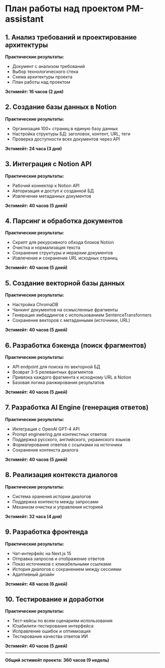 # План работы над проектом PM-assistant

## 1. Анализ требований и проектирование архитектуры
**Практические результаты:**
- Документ с анализом требований
- Выбор технологического стека
- Схема архитектуры проекта
- План работы над проектом  

**Эстимейт: 16 часов (2 дня)**

## 2. Создание базы данных в Notion
**Практические результаты:**
- Организация 100+ страниц в единую базу данных
- Настройка структуры БД: заголовок, контент, URL, теги
- Проверка доступности всех документов через API

**Эстимейт: 24 часа (3 дня)**

## 3. Интеграция с Notion API
**Практические результаты:**
- Рабочий коннектор к Notion API
- Авторизация и доступ к созданной БД
- Извлечение метаданных документов

**Эстимейт: 40 часов (5 дней)**

## 4. Парсинг и обработка документов
**Практические результаты:**
- Скрипт для рекурсивного обхода блоков Notion
- Очистка и нормализация текста
- Сохранение структуры и иерархии документов
- Извлечение и сохранение URL исходных страниц

**Эстимейт: 40 часов (5 дней)**

## 5. Создание векторной базы данных
**Практические результаты:**
- Настройка ChromaDB
- Чанкинг документов на осмысленные фрагменты
- Генерация эмбеддингов с использованием SentenceTransformers
- Сохранение векторов с метаданными (источники, URL)

**Эстимейт: 40 часов (5 дней)**

## 6. Разработка бэкенда (поиск фрагментов)
**Практические результаты:**
- API endpoint для поиска по векторной БД
- Возврат 3-5 релевантных фрагментов
- Привязка каждого фрагмента к исходному URL в Notion
- Базовая логика ранжирования результатов

**Эстимейт: 40 часов (5 дней)**

## 7. Разработка AI Engine (генерация ответов)
**Практические результаты:**
- Интеграция с OpenAI GPT-4 API
- Prompt engineering для контекстных ответов
- Поддержка русского, английского, украинского языков
- Форматирование ответов с ссылками на источники
- Сохранение контекста диалога

**Эстимейт: 40 часов (5 дней)**

## 8. Реализация контекста диалогов
**Практические результаты:**
- Система хранения истории диалогов
- Поддержка контекста между запросами
- Механизм очистки и управления историей

**Эстимейт: 32 часа (4 дня)**

## 9. Разработка фронтенда
**Практические результаты:**
- Чат-интерфейс на Next.js 15
- Отправка запросов и отображение ответов
- Показ источников с кликабельными ссылками
- История диалогов с сохранением между сессиями
- Адаптивный дизайн

**Эстимейт: 48 часов (6 дней)**

## 10. Тестирование и доработки
**Практические результаты:**
- Тест-кейсы по всем сценариям использования
- Юзабилити-тестирование интерфейса
- Исправление ошибок и оптимизация
- Тестирование качества ответов ИИ

**Эстимейт: 40 часов (5 дней)**

---

**Общий эстимейт проекта: 360 часов (9 недель)**

